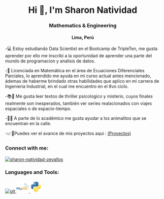 <h1 align="center">Hi 👋, I'm Sharon Natividad</h1>
<h3 align="center">Mathematics & Engineering</h3>
<h4 align="center">Lima, Perú</h4>
-💻 Estoy estudiando Data Scientist en el Bootcamp de TripleTen, me gusta aprender por ello me inscribi a la oportunidad de aprender una parte del mundo de programacion y analisis de datos.

-📜 Licenciada en Matemática en el área de Ecuaciones Diferenciales Parciales, lo aprendido me ayuda en mi curso actual antes mencionado, ádemas de haberme brindado otras habilidades que aplico en mi carrera de Ingenieria Industrial, en el cual me encuentro en el 8vo ciclo.

-📚🔎 Me gusta leer textos de thriller psicologico y misterio, cuyos finales realmente son inesperados, también ver series realacionados con viajes espaciales o de espacio-tiempo.

-🐶🐱 A parte de lo académico me gusta ayudar a los animalitos que se encuentran en la calle.

-📈🔎Puedes ver el avance de mis proyectos aqui : [(Proyectos)](https://github.com/SharonNatize)

<h3 align="left">Connect with me:</h3>
<p align="left">
<a href="https://linkedin.com/in/sharon-natividad-zevallos" target="blank"><img align="center" src="https://raw.githubusercontent.com/rahuldkjain/github-profile-readme-generator/master/src/images/icons/Social/linked-in-alt.svg" alt="sharon-natividad-zevallos" height="30" width="40" /></a>
</p>

<h3 align="left">Languages and Tools:</h3>
<p align="left"> <a href="https://git-scm.com/" target="_blank" rel="noreferrer"> <img src="https://www.vectorlogo.zone/logos/git-scm/git-scm-icon.svg" alt="git" width="40" height="40"/> </a> <a href="https://www.mysql.com/" target="_blank" rel="noreferrer"> <img src="https://raw.githubusercontent.com/devicons/devicon/master/icons/mysql/mysql-original-wordmark.svg" alt="mysql" width="40" height="40"/> </a> <a href="https://www.python.org" target="_blank" rel="noreferrer"> <img src="https://raw.githubusercontent.com/devicons/devicon/master/icons/python/python-original.svg" alt="python" width="40" height="40"/> </a> </p>
